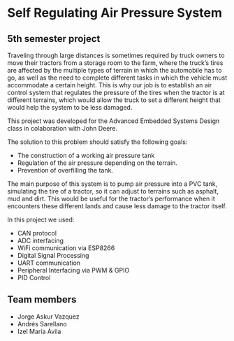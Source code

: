 # Self Regulating Air Pressure System
## 5th semester project

Traveling through large distances is sometimes required by truck owners to move their tractors from a storage room to the farm, where the truck’s tires are affected by the multiple types of terrain in which the automobile has to go, as well as the need to complete different tasks in which the vehicle must accommodate a certain height. 
This is why our job is to establish an air control system that regulates the pressure of the tires when the tractor is at different terrains, which would allow the truck to set a different height that would help the system to be less damaged.

This project was developed for the Advanced Embedded Systems Design class in colaboration with John Deere. 

The solution to this problem should satisfy the following goals:

* The construction of a working air pressure tank
* Regulation of the air pressure depending on the terrain. 
* Prevention of overfilling the tank.

The main purpose of this system is to pump air pressure into a PVC tank, simulating the tire of a tractor, so it can adjust to terrains such as asphalt, mud and dirt. This would be useful for the tractor’s performance when it encounters these different lands and cause less damage to the tractor itself. 

In this project we used:

* CAN protocol
* ADC interfacing
* WiFi communication via ESP8266
* Digital Signal Processing
* UART communication
* Peripheral Interfacing via PWM & GPIO
* PID Control

## Team members
* Jorge Askur Vazquez
* Andrés Sarellano
* Izel María Ávila
